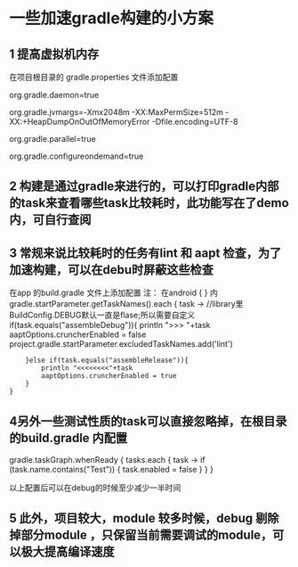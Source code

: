 # 一些加速gradle构建的小方案

## 1 提高虚拟机内存

在项目根目录的 gradle.properties 文件添加配置

org.gradle.daemon=true 

org.gradle.jvmargs=-Xmx2048m -XX:MaxPermSize=512m -XX:+HeapDumpOnOutOfMemoryError -Dfile.encoding=UTF-8 

org.gradle.parallel=true 

org.gradle.configureondemand=true 


## 2 构建是通过gradle来进行的，可以打印gradle内部的task来查看哪些task比较耗时，此功能写在了demo内，可自行查阅

## 3 常规来说比较耗时的任务有lint 和 aapt 检查，为了加速构建，可以在debu时屏蔽这些检查

在app 的build.gradle 文件上添加配置
注： 在android { } 内
 gradle.startParameter.getTaskNames().each { task ->
        //library里 BuildConfig.DEBUG默认一直是flase;所以需要自定义
        if(task.equals("assembleDebug")){
            println ">>> "+task
            aaptOptions.cruncherEnabled = false
            project.gradle.startParameter.excludedTaskNames.add('lint')

        }else if(task.equals("assembleRelease")){
            println "<<<<<<<<"+task
            aaptOptions.cruncherEnabled = true
        }
    }

## 4另外一些测试性质的task可以直接忽略掉，在根目录的build.gradle 内配置

gradle.taskGraph.whenReady {
    tasks.each { task ->
        if (task.name.contains("Test")) {
            task.enabled = false
        }
    }
}

以上配置后可以在debug的时候至少减少一半时间


## 5 此外，项目较大，module 较多时候，debug 剔除掉部分module ，只保留当前需要调试的module，可以极大提高编译速度
